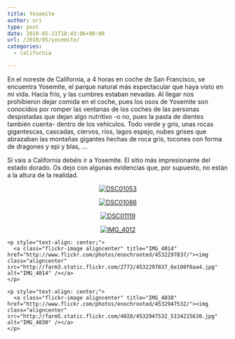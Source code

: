 ```yaml
---
title: Yosemite
author: uri
type: post
date: 2010-05-21T18:43:06+00:00
url: /2010/05/yosemite/
categories:
  - california

---
```

En el noreste de California, a 4 horas en coche de San Francisco, se encuentra Yosemite, el parque natural más espectacular que haya visto en mi vida. Hacía frío, y las cumbres estaban nevadas. Al llegar nos prohibieron dejar comida en el coche, pues los osos de Yosemite son conocidos por romper las ventanas de los coches de las personas despistadas que dejan algo nutritivo -o no, pues la pasta de dientes también cuenta- dentro de los vehículos. Todo verde y gris, unas rocas gigantescas, cascadas, ciervos, ríos, lagos espejo, nubes grises que abrazaban las montañas gigantes hechas de roca gris, tocones con forma de dragones y epi y blas, &#8230;

Si vais a California debéis ir a Yosemite. El sitio más impresionante del estado dorado. Os dejo con algunas evidencias que, por supuesto, no están a la altura de la realidad.

<p style="text-align: center;">
  <a class="flickr-image aligncenter" title="DSC01053" href="http://www.flickr.com/photos/enochrooted/4532901266/"><img src="http://farm5.static.flickr.com/4066/4532901266_aa32688b08.jpg" alt="DSC01053" /></a>
</p>

<p style="text-align: center;">
  <p style="text-align: center;">
    <a class="flickr-image aligncenter" title="DSC01086" href="http://www.flickr.com/photos/enochrooted/4532911134/"><img class="aligncenter" src="http://farm5.static.flickr.com/4018/4532911134_40f32885c4.jpg" alt="DSC01086" /></a>
  </p>
  
  <p style="text-align: center;">
    <a class="flickr-image aligncenter" title="DSC01119" href="http://www.flickr.com/photos/enochrooted/4532319731/"><img class="aligncenter" src="http://farm5.static.flickr.com/4005/4532319731_973da4c9ab.jpg" alt="DSC01119" /></a>
  </p>
  
  <p style="text-align: center;">
    <p style="text-align: center;">
      <a class="flickr-image aligncenter" title="IMG_4012" href="http://www.flickr.com/photos/enochrooted/4532930064/"><img class="aligncenter" src="http://farm3.static.flickr.com/2714/4532930064_9440207e42.jpg" alt="IMG_4012" /></a>
    </p>
    
    <p style="text-align: center;">
      <a class="flickr-image aligncenter" title="IMG_4014" href="http://www.flickr.com/photos/enochrooted/4532297837/"><img class="aligncenter" src="http://farm3.static.flickr.com/2772/4532297837_6e100f6aa4.jpg" alt="IMG_4014" /></a>
    </p>
    
    <p style="text-align: center;">
      <a class="flickr-image aligncenter" title="IMG_4030" href="http://www.flickr.com/photos/enochrooted/4532947532/"><img class="aligncenter" src="http://farm5.static.flickr.com/4028/4532947532_5134215630.jpg" alt="IMG_4030" /></a>
    </p>